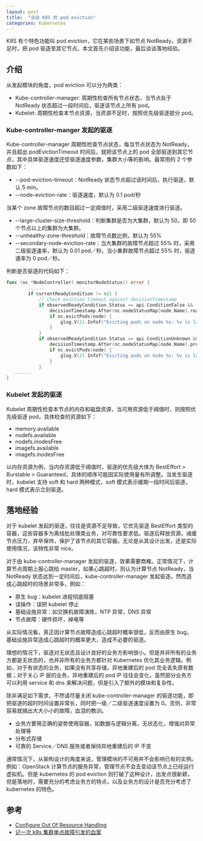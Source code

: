 ```yaml
---
layout: post
title:  "谈谈 K8S 的 pod eviction"
categories: Kubernetes
---
```


K8S 有个特色功能叫 pod eviction，它在某些场景下如节点 NotReady，资源不足时，把 pod 驱逐至其它节点。本文首先介绍该功能，最后谈谈落地经验。

## 介绍

从发起模块的角度，pod eviction 可以分为两类：

- Kube-controller-manager: 周期性检查所有节点状态，当节点处于 NotReady 状态超过一段时间后，驱逐该节点上所有 pod。
- Kubelet: 周期性检查本节点资源，当资源不足时，按照优先级驱逐部分 pod。

### Kube-controller-manger 发起的驱逐

Kube-controller-manager 周期性检查节点状态，每当节点状态为 NotReady，并且超出 podEvictionTimeout 时间后，就把该节点上的 pod 全部驱逐到其它节点，其中具体驱逐速度还受驱逐速度参数，集群大小等的影响。最常用的 2 个参数如下：

- --pod-eviction-timeout：NotReady 状态节点超过该时间后，执行驱逐，默认 5 min。
- --node-eviction-rate：驱逐速度，默认为 0.1 pod/秒

当某个 zone 故障节点的数目超过一定阈值时，采用二级驱逐速度进行驱逐。

- --large-cluster-size-threshold：判断集群是否为大集群，默认为 50，即 50 个节点以上的集群为大集群。
- --unhealthy-zone-threshold：故障节点数比例，默认为 55%
- --secondary-node-eviction-rate：当大集群的故障节点超过 55% 时，采用二级驱逐速率，默认为 0.01 pod／秒。当小集群故障节点超过 55% 时，驱逐速率为 0 pod／秒。

判断是否驱逐的代码如下：

``` go
func (nc *NodeController) monitorNodeStatus() error {
        ......
        if currentReadyCondition != nil {
            // Check eviction timeout against decisionTimestamp
            if observedReadyCondition.Status == api.ConditionFalse &&
                decisionTimestamp.After(nc.nodeStatusMap[node.Name].readyTransitionTimestamp.Add(nc.podEvictionTimeout)) {
                if nc.evictPods(node) {
                    glog.V(2).Infof("Evicting pods on node %s: %v is later than %v + %v", node.Name, decisionTimestamp, nc.nodeStatusMap[node.Name].readyTransitionTimestamp, nc.podEvictionTimeout)
                }
            }
            if observedReadyCondition.Status == api.ConditionUnknown &&
                decisionTimestamp.After(nc.nodeStatusMap[node.Name].probeTimestamp.Add(nc.podEvictionTimeout)) {
                if nc.evictPods(node) {
                    glog.V(2).Infof("Evicting pods on node %s: %v is later than %v + %v", node.Name, decisionTimestamp, nc.nodeStatusMap[node.Name].readyTransitionTimestamp, nc.podEvictionTimeout-gracePeriod)
                }
            }
   ......
}
```

### Kubelet 发起的驱逐

Kubelet 周期性检查本节点的内存和磁盘资源，当可用资源低于阈值时，则按照优先级驱逐 pod，具体检查的资源如下：

- memory.available
- nodefs.available
- nodefs.inodesFree
- imagefs.available
- imagefs.inodesFree

以内存资源为例，当内存资源低于阈值时，驱逐的优先级大体为 BestEffort > Burstable > Guaranteed，具体的顺序可能因实际使用量有所调整。当发生驱逐时，kubelet 支持 soft 和 hard 两种模式，soft 模式表示缓期一段时间后驱逐，hard 模式表示立刻驱逐。

## 落地经验

对于 kubelet 发起的驱逐，往往是资源不足导致，它优先驱逐 BestEffort 类型的容器，这些容器多为离线批处理类业务，对可靠性要求低。驱逐后释放资源，减缓节点压力，弃卒保帅，保护了该节点的其它容器。无论是从其设计出发，还是实际使用情况，该特性非常 nice。

对于由 kube-controller-manager 发起的驱逐，效果需要商榷。正常情况下，计算节点周期上报心跳给 master，如果心跳超时，则认为计算节点 NotReady，当 NotReady 状态达到一定时间后，kube-controller-manager 发起驱逐。然而造成心跳超时的场景非常多，例如：

- 原生 bug：kubelet 进程彻底阻塞
- 误操作：误把 kubelet 停止
- 基础设施异常：如交换机故障演练，NTP 异常，DNS 异常
- 节点故障：硬件损坏，掉电等

从实际情况看，真正因计算节点故障造成心跳超时概率很低，反而由原生 bug，基础设施异常造成心跳超时的概率更大，造成不必要的驱逐。

理想的情况下，驱逐对无状态且设计良好的业务方影响很小。但是并非所有的业务方都是无状态的，也并非所有的业务方都针对 Kubernetes 优化其业务逻辑。例如，对于有状态的业务，如果没有共享存储，异地重建后的 pod 完全丢失原有数据；对于关心 IP 层的业务，异地重建后的 pod IP 往往会变化，虽然部分业务方可以利用 service 和 dns 来解决问题，但是引入了额外的模块和复杂性。

除非满足如下需求，不然请尽量关闭 kube-controller-manager 的驱逐功能，即把驱逐的超时时间设置非常长，同时把一级／二级驱逐速度设置为 0。否则，非常容易就搞出大大小小的故障，血泪的教训。

- 业务方要用正确的姿势使用容器，如数据与逻辑分离，无状态化，增强对异常处理等
- 分布式存储
- 可靠的 Service／DNS 服务或者保持异地重建后的 IP 不变

通常情况下，从架构设计的角度来说，管理模块的不可用并不会影响已有的实例。例如：OpenStack 计算节点的服务异常，管理节点不会去变动该节点上已经运行虚拟机。但是 kubernetes 的 pod eviction 则打破了这种设计，出发点很新颖，但是落地时，需要充分的考虑业务方的特点，以及业务方的设计是否充分考虑了 kubernetes 的特色。

## 参考

- [Configure Out Of Resource Handling](https://kubernetes.io/docs/tasks/administer-cluster/out-of-resource/)
- [记一次 k8s 集群单点故障引发的血案](https://blog.csdn.net/YueDaoShengSi/article/details/54883039)